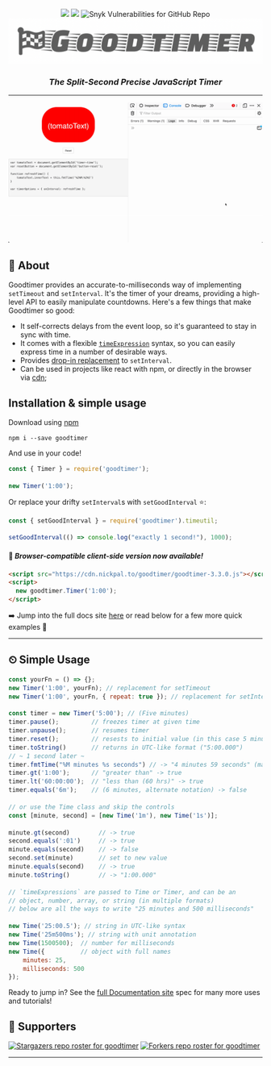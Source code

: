 <br/>
<div id="top" align="center"><img src="https://img.shields.io/npm/v/goodtimer.svg?style=flat-square&color=74B559"> <img src="https://img.shields.io/npm/dw/goodtimer?style=flat-square&color=2f6e59"> <img alt="Snyk Vulnerabilities for GitHub Repo" src="https://img.shields.io/snyk/vulnerabilities/npm/goodtimer?color=74B559&style=flat-square"></div>
<img src="./assets/logo.png" alt="logo">
<h3 align="center"><em>The Split-Second Precise JavaScript Timer</em></h3>

---

![goodtimer demo](assets/example1.gif)

## 🧐 About

Goodtimer provides an accurate-to-milliseconds way of implementing `setTimeout` and `setInterval`. It's the timer of your
dreams, providing a high-level API to easily manipulate countdowns. Here's a few things that make Goodtimer so good:

* It self-corrects delays from the event loop, so it's guaranteed to stay in sync with time.
* It comes with a flexible [`timeExpression`](#timeexpressions) syntax, so you can easily express time in a number of desirable ways.
* Provides [drop-in replacement](docs/timeutil.md) to `setInterval`. 
* Can be used in projects like react with npm, or directly in the browser via [cdn](https://cdn.nickpal.to/goodtimer);

## Installation & simple usage

Download using [npm](https://npmjs.org/package/goodtimer)

```shell
npm i --save goodtimer
```

And use in your code!

```javascript
const { Timer } = require('goodtimer');

new Timer('1:00');
```

Or replace your drifty `setInterval`s with `setGoodInterval` ⭐️:

```javascript
const { setGoodInterval } = require('goodtimer').timeutil;

setGoodInterval(() => console.log("exactly 1 second!"), 1000);
```

#### 💝 _Browser-compatible client-side version now available!_

```html
<script src="https://cdn.nickpal.to/goodtimer/goodtimer-3.3.0.js"></script>
<script>
  new goodtimer.Timer('1:00');
</script>
```

➡️ Jump into the full docs site [here](https://goodtimer.dev) or read below for a few more quick examples :bow:

---

## ⏲ Simple Usage

```javascript
const yourFn = () => {};
new Timer('1:00', yourFn); // replacement for setTimeout
new Timer('1:00', yourFn, { repeat: true }); // replacement for setInterval

const timer = new Timer('5:00'); // (Five minutes)
timer.pause();         // freezes timer at given time
timer.unpause();       // resumes timer
timer.reset();         // resests to initial value (in this case 5 minutes)
timer.toString()       // returns in UTC-like format ("5:00.000")
// ~ 1 second later ~
timer.fmtTime("%M minutes %s seconds") // -> "4 minutes 59 seconds" (many ways to use!) 
timer.gt('1:00');      // "greater than" -> true
timer.lt('60:00:00');  // "less than (60 hrs)" -> true
timer.equals('6m');    // (6 minutes, alternate notation) -> false

// or use the Time class and skip the controls
const [minute, second] = [new Time('1m'), new Time('1s')];

minute.gt(second)        // -> true
second.equals(':01')     // -> true
minute.equals(second)    // -> false
second.set(minute)       // set to new value
minute.equals(second)    // -> true
minute.toString()        // -> "1:00.000"

// `timeExpressions` are passed to Time or Timer, and can be an
// object, number, array, or string (in multiple formats)
// below are all the ways to write "25 minutes and 500 milliseconds"

new Time('25:00.5'); // string in UTC-like syntax
new Time('25m500ms'); // string with unit annotation
new Time(1500500);  // number for milliseconds
new Time({          // object with full names
    minutes: 25, 
    milliseconds: 500 
});
```

Ready to jump in? See the [full Documentation site](https://goodtimer.dev) spec for many more uses and tutorials!

## :clap: Supporters

[![Stargazers repo roster for goodtimer](https://reporoster.com/stars/aeeed99/goodtimer)](https://github.com/aeeed99/goodtimer/stargazers)
[![Forkers repo roster for goodtimer](https://reporoster.com/forks/aeeed99/goodtimer)](https://github.com/aeeed99/goodtimer/network/members)

---
